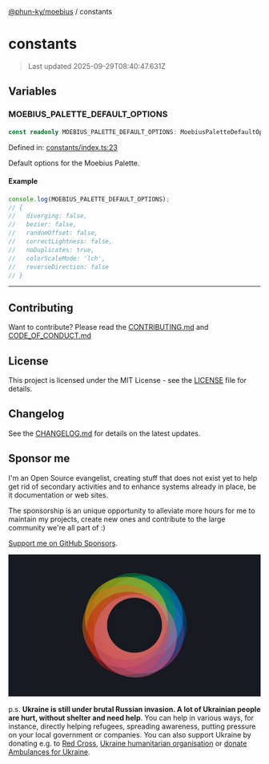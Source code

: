 [@phun-ky/moebius](README.md) / constants

# constants

> Last updated 2025-09-29T08:40:47.631Z

##

## Variables

### MOEBIUS_PALETTE_DEFAULT_OPTIONS

```ts
const readonly MOEBIUS_PALETTE_DEFAULT_OPTIONS: MoebiusPaletteDefaultOptionsType;
```

Defined in: [constants/index.ts:23](https://github.com/phun-ky/moebius/blob/main/src/constants/index.ts#L23)

Default options for the Moebius Palette.

#### Example

```ts
console.log(MOEBIUS_PALETTE_DEFAULT_OPTIONS);
// {
//   diverging: false,
//   bezier: false,
//   randomOffset: false,
//   correctLightness: false,
//   noDuplicates: true,
//   colorScaleMode: 'lch',
//   reverseDirection: false
// }
```

---

## Contributing

Want to contribute? Please read the [CONTRIBUTING.md](https://github.com/phun-ky/moebius/blob/main/CONTRIBUTING.md) and [CODE_OF_CONDUCT.md](https://github.com/phun-ky/moebius/blob/main/CODE_OF_CONDUCT.md)

## License

This project is licensed under the MIT License - see the [LICENSE](https://github.com/phun-ky/moebius/blob/main/LICENSE) file for details.

## Changelog

See the [CHANGELOG.md](https://github.com/phun-ky/moebius/blob/main/CHANGELOG.md) for details on the latest updates.

## Sponsor me

I'm an Open Source evangelist, creating stuff that does not exist yet to help get rid of secondary activities and to enhance systems already in place, be it documentation or web sites.

The sponsorship is an unique opportunity to alleviate more hours for me to maintain my projects, create new ones and contribute to the large community we're all part of :)

[Support me on GitHub Sponsors](https://github.com/sponsors/phun-ky).

![logo](https://github.com/phun-ky/moebius/blob/main/public/images/logo/logo-ring.png?raw=true)

p.s. **Ukraine is still under brutal Russian invasion. A lot of Ukrainian people are hurt, without shelter and need help**. You can help in various ways, for instance, directly helping refugees, spreading awareness, putting pressure on your local government or companies. You can also support Ukraine by donating e.g. to [Red Cross](https://www.icrc.org/en/donate/ukraine), [Ukraine humanitarian organisation](https://savelife.in.ua/en/donate-en/#donate-army-card-weekly) or [donate Ambulances for Ukraine](https://www.gofundme.com/f/help-to-save-the-lives-of-civilians-in-a-war-zone).
